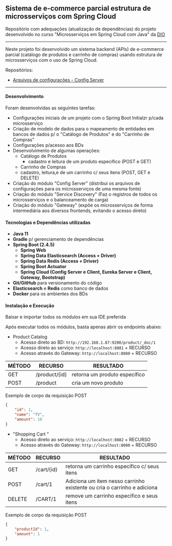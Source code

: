 ## Sistema de e-commerce parcial  estrutura de microsserviços com Spring Cloud
Repositório com adequações (atualização de dependências) do projeto desenvolvido no curso "Microsserviços em Spring Cloud com Java" da [DIO](https://digitalinnovation.one/)

-----------------------

Neste projeto foi desenvolvido um sistema backend (APIs) de e-commerce parcial (catálogo de produtos e carrinho de compras) usando estrutura de microsserviços com o uso de Spring Cloud.



Repositórios:

- [Arquivos de configurações - Config Server](https://github.com/wbatista985/microsservices-config)

---------



#### Desenvolvimento

Foram desenvolvidas as seguintes tarefas:

* Configurações iniciais de um projeto com o Spring Boot Initialzr p/cada microsserviço
* Criação de modelo de dados para o mapeamento de entidades em bancos de dados p/ o "Catálogo de Produtos" e do "Carrinho de Compras"
* Configurações p/acesso aos BDs
* Desenvolvimento de algumas operações:
  * Catálogo de Produtos
    * cadastro e leitura de um produto específico (POST e GET)
  *  Carrinho de Compras
    * cadastro, leitura,e de um carrinho c/ seus itens (POST, GET e DELETE)
* Criação do módulo "Config Server" (distribui os arquivos de configurações para os microsserviços de uma mesma fonte)
* Criação do módulo "Service Discovery" (Faz o registros de todos os microsserviços e o balanceamento de carga)
* Criação do módulo "Gateway" (expõe os microsserviços de forma intermediária aos diversos frontends, evitando o acesso direto)



#### Tecnologias e Dependências utilizadas

- **Java 11**
- **Gradle** p/ gerenciamento de dependências
- **Spring Boot (2.4.5)**
  - **Spring Web**
  - **Spring Data Elasticsearch (Access + Driver)**
  - **Spring Data Redis (Access + Driver)** 
  - **Spring Boot Actuator**
  - **Spring Cloud (Config Server e Client, Eureka Server e Client, Gateway, Bootstrap)**
- **Git/GitHub** para versionamento do código
- **Elasticsearch** e **Redis** como banco de dados
- **Docker** para os ambientes dos BDs



#### Instalação e Execução

Baixar e importar todos os módulos em sua IDE preferida

Após executar todos os módulos, basta apenas abrir os endpoints abaixo:

- Product Catalog
  - Acesso direto ao BD: ``http://192.168.1.87:9200/product/_doc/1``
  - Acesso direto ao serviço: ``http://localhost:8081`` + RECURSO
  - Acesso através do Gateway: ``http://localhost:8080`` + RECURSO

| MÉTODO | RECURSO       | RESULTADO                     |
| ------ | ------------- | ----------------------------- |
| GET    | /product/{id} | retorna um produto específico |
| POST   | /product      | cria um novo produto          |

Exemplo de corpo da requisição POST

```json
{
    "id": 1,
    "name": "TV",
    "amount": 10
}
```

- "Shopping Cart "
  - Acesso direto ao serviço: ``http://localhost:8082`` + RECURSO
  - Acesso através do Gateway: ``http://localhost:8080`` + RECURSO

| MÉTODO | RECURSO    | RESULTADO                                                    |
| ------ | ---------- | ------------------------------------------------------------ |
| GET    | /cart/{id} | retorna um carrinho específico c/ seus itens                 |
| POST   | /cart/1    | Adiciona um item nesso carrinho existente ou cria o carrinho e adiciona |
| DELETE | /CART/1    | remove um carrinho específico e seus itens                   |

Exemplo de corpo da requisição POST

```json
{
    "productId": 1,
    "amount": 1
}
```


